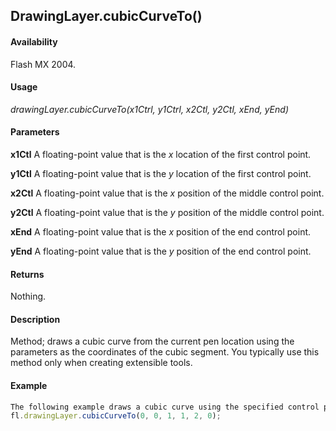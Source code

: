 ## DrawingLayer.cubicCurveTo()

#### Availability

Flash MX 2004.

#### Usage

*drawingLayer.cubicCurveTo(x1Ctrl, y1Ctrl, x2Ctl, y2Ctl, xEnd, yEnd)*

#### Parameters

**x1Ctl** A floating-point value that is the *x* location of the first control point. 

**y1Ctl** A floating-point value that is the *y* location of the first control point. 

**x2Ctl** A floating-point value that is the *x* position of the middle control point.

**y2Ctl** A floating-point value that is the *y* position of the middle control point.

**xEnd** A floating-point value that is the *x* position of the end control point. 

**yEnd** A floating-point value that is the *y* position of the end control point.

#### Returns

Nothing.

#### Description

Method; draws a cubic curve from the current pen location using the parameters as the coordinates of the cubic segment. You typically use this method only when creating extensible tools.

#### Example

```javascript
The following example draws a cubic curve using the specified control points:
fl.drawingLayer.cubicCurveTo(0, 0, 1, 1, 2, 0);

```